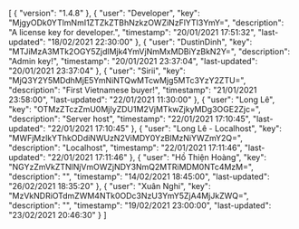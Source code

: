 [
	{
		"version": "1.4.8"
	},
	{
		"user": "Developer",
		"key": "MjgyODk0YTlmNmI1ZTZkZTBhNzkzOWZiNzFlYTI3YmY=",
		"description": "A license key for developer.",
		"timestamp": "20/01/2021 17:51:32",
		"last-updated": "18/02/2021 22:30:00"
	},
	{
		"user": "DustinDinh",
		"key": "MTJiMzA3MTk2OGY5ZjdlMjk4YmVjNmMxMDBiYzBkN2Y=",
		"description": "Admin key!",
		"timestamp": "20/01/2021 23:37:04",
		"last-updated": "20/01/2021 23:37:04"
	},
	{
		"user": "Sirii",
		"key": "MjQ3Y2Y5MDdhMjE5YmNiNTQwMTcwMjg5MTc3YzY2ZTU=",
		"description": "First Vietnamese buyer!",
		"timestamp": "21/01/2021 23:58:00",
		"last-updated": "22/01/2021 11:30:00"
	},
	{
		"user": "Long Lê",
		"key": "OTMzZTczZmU0MjIyZDU1M2VjMTkwZjkyMDg3OGE2Zjc=",
		"description": "Server host",
		"timestamp": "22/01/2021 17:10:45",
		"last-updated": "22/01/2021 17:10:45"
	},
	{
		"user": "Long Lê - Localhost",
		"key": "MWFjMzlkYThkODdiNWUzN2ViMDY0YzBlMzNiYWZmY2Q=",
		"description": "Localhost",
		"timestamp": "22/01/2021 17:11:46",
		"last-updated": "22/01/2021 17:11:46"
	},
	{
		"user": "Hồ Thiện Hoàng",
		"key": "NGYzZmVkZTNlNjVmOWZjNDY3NmQ2MTRiMDM0NTc4MzM=",
		"description": "",
		"timestamp": "14/02/2021 18:45:00",
		"last-updated": "26/02/2021 18:35:20"
	},
	{
		"user": "Xuân Nghi",
		"key": "MzVkNDRiOTdmZWM4NTk0ODc3NzU3YmY5ZjA4MjJkZWQ=",
		"description": "",
		"timestamp": "19/02/2021 23:00:00",
		"last-updated": "23/02/2021 20:46:30"
	}
]
